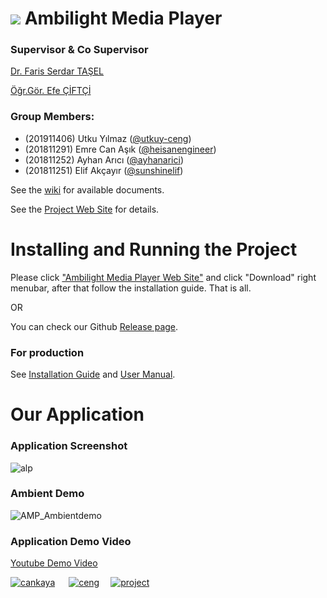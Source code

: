 # ![](https://static.wixstatic.com/media/6b165c_6545fbdf83f943a1ba45e75d8b0b6bbe~mv2.png) Ambilight Media Player

### Supervisor & Co Supervisor
[Dr. Faris Serdar TAŞEL](http://www.cankaya.edu.tr/arama/cv_en/LecturerFarisSerdarTA%C5%9EEL.html)

[Öğr.Gör. Efe ÇİFTÇİ](http://www.cankaya.edu.tr/akademik_birimler/cv/%C3%96%C4%9Fr.G%C3%B6r.Efe%C3%87%C4%B0FTC%C4%B0.html)


### Group Members:

- (201911406) Utku Yılmaz ([@utkuy-ceng](https://github.com/utkuy-ceng "@utkuy-ceng"))
- (201811291) Emre Can Aşık ([@heisanengineer](https://github.com/heisanengineer "@heisanengineer"))
- (201811252) Ayhan Arıcı ([@ayhanarici](https://github.com/ayhanarici "@ayhanarici"))
- (201811251) Elif Akçayır ([@sunshinelif](https://github.com/sunshinelif "@sunshinelif"))


See the [wiki](https://github.com/CankayaUniversity/ceng-407-408-2021-2022-Ambilight-Media-Player/wiki "wiki") for available documents.

See the [Project Web Site](https://ambilightbp.wixsite.com/project "WebSite") for details.

# Installing and Running the Project

Please click ["Ambilight Media Player Web Site"](https://ambilightbp.wixsite.com/project) and click "Download" right menubar, after that follow the installation guide. That is all.

OR

You can check our Github [Release page](https://github.com/CankayaUniversity/ceng-407-408-2021-2022-Ambilight-Media-Player/releases/tag/v1.0). 


### For production
See [Installation Guide](https://github.com/CankayaUniversity/ceng-407-408-2021-2022-Ambilight-Media-Player/blob/main/docs/amp_installguide.pdf) and [User Manual](https://github.com/CankayaUniversity/ceng-407-408-2021-2022-Ambilight-Media-Player/blob/main/docs/amp_usersmanual.pdf).

# Our Application
### Application Screenshot
![alp](https://user-images.githubusercontent.com/93338158/170878895-fee2d3ff-bb90-428c-8f2a-598c0e1989b0.png)

### Ambient Demo
![AMP_Ambientdemo](https://user-images.githubusercontent.com/93338158/170879303-ae942b56-f170-43f9-b22b-a2bceaabbb69.png)


### Application Demo Video
[Youtube Demo Video](https://www.youtube.com/watch?v=z9fBjgzhMgM)

[![cankaya](https://static.wixstatic.com/media/6b165c_e007cd21cbc7414382363568f0849794~mv2.png/v1/crop/x_0,y_0,w_70,h_68,q_85/6b165c_e007cd21cbc7414382363568f0849794~mv2.webp)](https://www.cankaya.edu.tr) &emsp;
[![ceng](https://static.wixstatic.com/media/6b165c_e007cd21cbc7414382363568f0849794~mv2.png/v1/crop/x_125,y_0,w_70,h_68,q_85/6b165c_e007cd21cbc7414382363568f0849794~mv2.webp)](https://ceng.cankaya.edu.tr)&emsp;
[![project](https://static.wixstatic.com/media/6b165c_e007cd21cbc7414382363568f0849794~mv2.png/v1/crop/x_250,y_0,w_70,h_75,q_85/6b165c_e007cd21cbc7414382363568f0849794~mv2.webp)](https://ambilightbp.wixsite.com/project)

